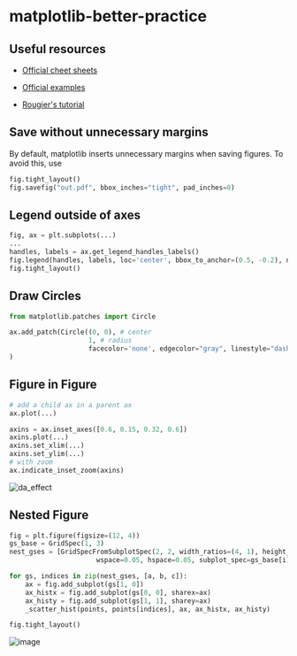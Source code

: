 # matplotlib-better-practice

## Useful resources

* [Official cheet sheets](https://github.com/matplotlib/cheatsheets)
* [Official examples](https://matplotlib.org/stable/gallery/index)

* [Rougier's tutorial](https://github.com/rougier/matplotlib-tutorial)

## Save without unnecessary margins

By default, matplotlib inserts unnecessary margins when saving figures. To avoid this, use

```python
fig.tight_layout()
fig.savefig("out.pdf", bbox_inches="tight", pad_inches=0)
```

## Legend outside of axes

```python
fig, ax = plt.subplots(...)
...
handles, labels = ax.get_legend_handles_labels()
fig.legend(handles, labels, loc='center', bbox_to_anchor=(0.5, -0.2), ncol=2, borderpad=0.3, labelspacing=1, fontsize=11)
fig.tight_layout()
```

## Draw Circles


```python
from matplotlib.patches import Circle

ax.add_patch(Circle((0, 0), # center
                    1, # radius
                    facecolor='none', edgecolor="gray", linestyle="dashed", linewidth=2, alpha=0.5)
)
```

## Figure in Figure


```python
# add a child ax in a parent ax
ax.plot(...)

axins = ax.inset_axes([0.6, 0.15, 0.32, 0.6])
axins.plot(...)
axins.set_xlim(...)
axins.set_ylim(...)
# with zoom
ax.indicate_inset_zoom(axins)
```


![da_effect](https://github.com/moskomule/matplotlib-better-practice/assets/11806234/f2ffb602-311e-4f25-ade1-b9cc6d4de2a5)


## Nested Figure

```python
fig = plt.figure(figsize=(12, 4))
gs_base = GridSpec(1, 3)
nest_gses = [GridSpecFromSubplotSpec(2, 2, width_ratios=(4, 1), height_ratios=(1, 4),
                      wspace=0.05, hspace=0.05, subplot_spec=gs_base[i]) for i in range(3)]

for gs, indices in zip(nest_gses, [a, b, c]):
    ax = fig.add_subplot(gs[1, 0])
    ax_histx = fig.add_subplot(gs[0, 0], sharex=ax)
    ax_histy = fig.add_subplot(gs[1, 1], sharey=ax)
    _scatter_hist(points, points[indices], ax, ax_histx, ax_histy)

fig.tight_layout()

```

![image](https://github.com/moskomule/matplotlib-better-practice/assets/11806234/a85620b8-2dfd-49a9-a34e-d1adf0a2264c)

